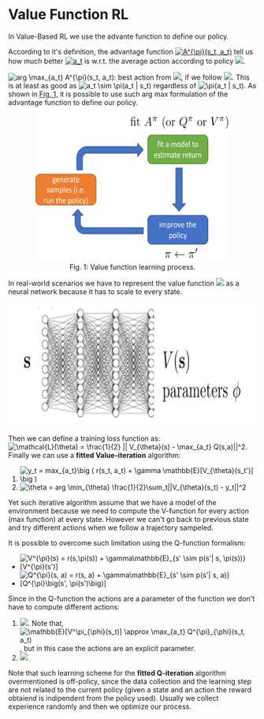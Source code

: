# Value Function RL
In Value-Based RL we use the advante function to define our policy.

According to it's definition, the advantage function <a href="https://www.codecogs.com/eqnedit.php?latex=A^{\pi}(s_t,&space;a_t)" target="_blank"><img src="https://latex.codecogs.com/gif.latex?A^{\pi}(s_t,&space;a_t)" title="A^{\pi}(s_t, a_t)" /></a> tell us how much better <a href="https://www.codecogs.com/eqnedit.php?latex=a_t" target="_blank"><img src="https://latex.codecogs.com/gif.latex?a_t" title="a_t" /></a> is w.r.t. the average action according to policy <a href="https://www.codecogs.com/eqnedit.php?latex=\pi" target="_blank"><img src="https://latex.codecogs.com/gif.latex?\pi"/></a>.

<img src="https://latex.codecogs.com/gif.latex?arg&space;\max_{a_t}&space;A^{\pi}(s_t,&space;a_t)" title="arg \max_{a_t} A^{\pi}(s_t, a_t)" />: best action from <img src="https://latex.codecogs.com/gif.latex?s_t"/>, if we follow <img src="https://latex.codecogs.com/gif.latex?\pi"/>. This is at least as good as <img src="https://latex.codecogs.com/gif.latex?a_t\sim\pi(a_t|s_t)" title="a_t \sim \pi(a_t | s_t)" /> regardless of <img src="https://latex.codecogs.com/gif.latex?\pi(a_t|s_t)" title="\pi(a_t | s_t)" />.
As shown in [Fig. 1](#fig-v-function-learning), it is possible to use such arg max formulation of the advantage function to define our policy.


<p align="center">
    <img src="./figures/v-function-learning-process.png" width="400px" height="300px"/>
    <br />
    <a name="fig-v-function-learning"> Fig. 1: Value function learning process.</a>
</p>


In real-world scenarios we have to represent the value function <img src="https://latex.codecogs.com/gif.latex?V^{\pi}(s_t)" /> as a neural network because it has to scale to every state.

<p align="center">
    <img src="./figures/value-function-approx.png" width="500px" height="250px"/>
    <br />
</p>

Then we can define a training loss function as: <img src="https://latex.codecogs.com/gif.latex?\mathcal{L}(\theta)&space;=&space;\frac{1}{2}&space;||&space;V_{\theta}(s)&space;-&space;\max_{a_t}&space;Q(s,a)||^2" title="\mathcal{L}(\theta) = \frac{1}{2} || V_{\theta}(s) - \max_{a_t} Q(s,a)||^2" />.
Finally we can use a **fitted Value-iteration** algorithm:
1. <img src="https://latex.codecogs.com/gif.latex?y_t&space;=&space;max_{a_t}\big&space;(&space;r(s_t,&space;a_t)&space;&plus;&space;\gamma&space;\mathbb{E}[V_{\theta}(s_t')]&space;\big&space;)" title="y_t = max_{a_t}\big ( r(s_t, a_t) + \gamma \mathbb{E}[V_{\theta}(s_t')] \big )" />
2. <img src="https://latex.codecogs.com/gif.latex?\theta&space;=&space;arg&space;\min_{\theta}&space;\frac{1}{2}\sum_t||V_{\theta}(s_t)&space;-&space;y_t||^2" title="\theta = arg \min_{\theta} \frac{1}{2}\sum_t||V_{\theta}(s_t) - y_t||^2" />
Yet such iterative algorithm assume that we have a model of the environment because we need to compute the V-function for every action (max function) at every state. However we can't go back to previous state and try different actions when we follow a trajectory sampeled.

It is possible to overcome such limitation using the Q-function formalism:
- <img src="https://latex.codecogs.com/gif.latex?V^{\pi}(s)&space;=&space;r(s,\pi(s))&space;&plus;&space;\gamma\mathbb{E}_{s'&space;\sim&space;p(s'|&space;s,&space;\pi(s))}[V^{\pi}(s')]" title="V^{\pi}(s) = r(s,\pi(s)) + \gamma\mathbb{E}_{s' \sim p(s'| s, \pi(s))}[V^{\pi}(s')]" />
- <img src="https://latex.codecogs.com/gif.latex?Q^{\pi}(s,&space;a)&space;=&space;r(s,&space;a)&space;&plus;&space;\gamma\mathbb{E}_{s'&space;\sim&space;p(s'|&space;s,&space;a)}[Q^{\pi}\big(s',&space;\pi(s')\big)]" title="Q^{\pi}(s, a) = r(s, a) + \gamma\mathbb{E}_{s' \sim p(s'| s, a)}[Q^{\pi}\big(s', \pi(s')\big)]" />

Since in the Q-function the actions are a parameter of the function we don't have to compute different actions:
1. <img src="https://latex.codecogs.com/gif.latex?y_t&space;=&space;r(s_t,&space;a_t)&space;&plus;&space;\gamma&space;\mathbb{E}[V_{\theta}(s_t')]" />. Note that, <img src="https://latex.codecogs.com/gif.latex?\mathbb{E}[V^\pi_{\phi}(s_t)]&space;\approx&space;\max_{a_t}&space;Q^{\pi}_{\phi}(s_t,&space;a_t)" title="\mathbb{E}[V^\pi_{\phi}(s_t)] \approx \max_{a_t} Q^{\pi}_{\phi}(s_t, a_t)" />, but in this case the actions are an explicit parameter.
2. <img src="https://latex.codecogs.com/gif.latex?\phi&space;=\phi+&space;arg&space;\min_{\phi}&space;\frac{1}{2}\sum_t||Q_{\phi}(s_t,a_t)&space;-&space;y_t||^2" /> 

Note that such learning scheme for the **fitted Q-iteration** algorithm overmentioned is off-policy, since the data collection and the learning step are not related to the current policy (given a state and an action the reward obtaiend is indipendent from the policy used). Usually we collect experience randomly and then we optimize our process.